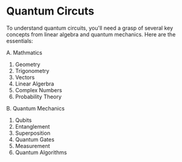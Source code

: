 # Quantum Circuts

To understand quantum circuits, you'll need a grasp
of several key concepts from linear algebra and 
quantum mechanics.  Here are the essentials:


A. Mathmatics

  1. Geometry
  2. Trigonometry
  1. Vectors
  2. Linear Algerbra
  3. Complex Numbers
  4. Probability Theory

B. Quantum Mechanics

 1. Qubits
 2. Entanglement
 3. Superposition
 4. Quantum Gates
 5. Measurement
 6. Quantum Algorithms
 
